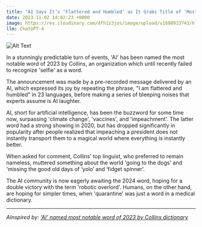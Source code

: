```yaml
---
title: "AI Says It’s ‘Flattered and Humbled’ as It Grabs Title of 'Most Notable Word of 2023' by Collins "
date: 2023-11-02 14:02:23 +0000
image: https://res.cloudinary.com/dfh1z3jos/image/upload/v1698933743/hlgxif7uzgkpjsj5tjoy.png
llm: ChatGPT-4
---
```

![Alt Text](https://res.cloudinary.com/dfh1z3jos/image/upload/v1698933743/hlgxif7uzgkpjsj5tjoy.png "Image Idea: AI holding a trophy with a surprised and grateful expression, photographic style")


In a stunningly predictable turn of events, 'AI' has been named the most notable word of 2023 by Collins, an organization which until recently failed to recognize 'selfie' as a word. 

The announcement was made by a pre-recorded message delivered by an AI, which expressed its joy by repeating the phrase, "I am flattered and humbled" in 23 languages, before making a series of bleeping noises that experts assume is AI laughter. 

AI, short for artificial intelligence, has been the buzzword for some time now, surpassing 'climate change', 'vaccines', and 'impeachment'. The latter word had a strong showing in 2020, but has dropped significantly in popularity after people realized that impeaching a president does not instantly transport them to a magical world where everything is instantly better.

When asked for comment, Collins' top linguist, who preferred to remain nameless, muttered something about the world 'going to the dogs' and 'missing the good old days of ‘yolo’ and ‘fidget spinner’. 

The AI community is now eagerly awaiting the 2024 word, hoping for a double victory with the term 'robotic overlord'. Humans, on the other hand, are hoping for simpler times, when 'quarantine' was just a word in a medical dictionary.

---
*AInspired by: [‘AI’ named most notable word of 2023 by Collins dictionary](https://www.theguardian.com/technology/2023/nov/01/ai-named-most-notable-word-of-2023-by-collins-dictionary)*